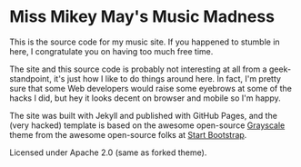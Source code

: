 # Miss Mikey May's Music Madness

This is the source code for my music site. If you happened to stumble in here, I congratulate you on having too much free time. 

The site and this source code is probably not interesting at all from a geek-standpoint, it's just how I like to do things around here. In fact, I'm pretty sure that some Web developers would raise some eyebrows at some of the hacks I did, but hey it looks decent on browser and mobile so I'm happy.

The site was built with Jekyll and published with GitHub Pages, and the (very hacked) template is based on the awesome open-source [Grayscale](http://startbootstrap.com/template-overviews/grayscale/) theme from the awesome open-source folks at [Start Bootstrap](http://startbootstrap.com/).

Licensed under Apache 2.0 (same as forked theme). 
